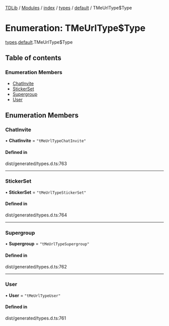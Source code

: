 [TDLib](../README.md) / [Modules](../modules.md) / [index](../modules/index.md) / [types](../modules/index.types.md) / [default](../modules/index.types.default.md) / TMeUrlType$Type

# Enumeration: TMeUrlType$Type

[types](../modules/index.types.md).[default](../modules/index.types.default.md).TMeUrlType$Type

## Table of contents

### Enumeration Members

- [ChatInvite](index.types.default.TMeUrlType_Type.md#chatinvite)
- [StickerSet](index.types.default.TMeUrlType_Type.md#stickerset)
- [Supergroup](index.types.default.TMeUrlType_Type.md#supergroup)
- [User](index.types.default.TMeUrlType_Type.md#user)

## Enumeration Members

### ChatInvite

• **ChatInvite** = ``"tMeUrlTypeChatInvite"``

#### Defined in

dist/generated/types.d.ts:763

___

### StickerSet

• **StickerSet** = ``"tMeUrlTypeStickerSet"``

#### Defined in

dist/generated/types.d.ts:764

___

### Supergroup

• **Supergroup** = ``"tMeUrlTypeSupergroup"``

#### Defined in

dist/generated/types.d.ts:762

___

### User

• **User** = ``"tMeUrlTypeUser"``

#### Defined in

dist/generated/types.d.ts:761
